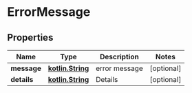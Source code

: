 # ErrorMessage

## Properties
Name | Type | Description | Notes
------------ | ------------- | ------------- | -------------
**message** | [**kotlin.String**](.md) | error message |  [optional]
**details** | [**kotlin.String**](.md) | Details |  [optional]
